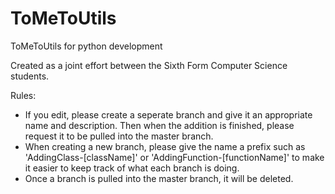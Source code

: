 # ToMeToUtils
ToMeToUtils for python development

Created as a joint effort between the Sixth Form Computer Science students.

Rules:
  - If you edit, please create a seperate branch and give it an appropriate name and description. Then when the addition is finished,
  please request it to be pulled into the master branch.
  - When creating a new branch, please give the name a prefix such as 'AddingClass-[className]' or 'AddingFunction-[functionName]' to
  make it easier to keep track of what each branch is doing.
  - Once a branch is pulled into the master branch, it will be deleted.
